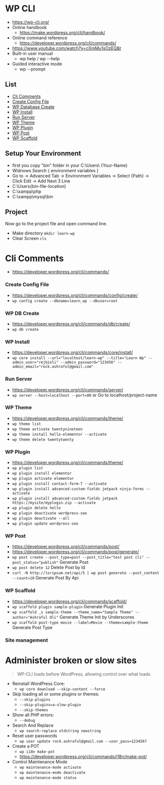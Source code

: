 # WP CLI
- https://wp-cli.org/
- Online handbook
  - https://make.wordpress.org/cli/handbook/
- Online command reference
  - https://developer.wordpress.org/cli/commands/
- https://www.youtube.com/watch?v=cXmMu1sOzEQ&t
- Built-in user manual
  - wp help <command> / wp --help
- Guided interactive mode
  - wp <command> --prompt

## List

* [Cli Comments](https://github.com/ashrafuloli/wp-cli/blob/master/README.md#cli-comments)
* [Create Config File](https://github.com/ashrafuloli/wp-cli/blob/master/README.md#create-config-file)
* [WP Database Create](https://github.com/ashrafuloli/wp-cli/blob/master/README.md#wp-db-create)
* [WP Install](https://github.com/ashrafuloli/wp-cli/blob/master/README.md#wp-install)
* [Run Server](https://github.com/ashrafuloli/wp-cli/blob/master/README.md#run-server)
* [WP Theme](https://github.com/ashrafuloli/wp-cli/blob/master/README.md#wp-theme)
* [WP Plugin](https://github.com/ashrafuloli/wp-cli/blob/master/README.md#wp-plugin)
* [WP Post](https://github.com/ashrafuloli/wp-cli/blob/master/README.md#wp-post)
* [WP Scaffold](https://github.com/ashrafuloli/wp-cli/blob/master/README.md#wp-scaffold)

## Setup Your Environment
- first you copy "bin" folder in your C:\Users\ {Your-Name}
- Widnows Search { environment variables }
- Go to ->  Advanced Tab  ->  Environment Variables ->  Select {Path} ->  Click Edit  -> Add Next 3 Line
- C:\Users\{bin-file-location}
- C:\xampp\php
- C:\xampp\mysql\bin

## Project
Now go to the project file and open command line.
- Make directory `mkdir learn-wp`
- Clear Screen  `cls`

# Cli Comments
- https://developer.wordpress.org/cli/commands/

### Create Config File
- https://developer.wordpress.org/cli/commands/config/create/
- `wp config create --dbname=learn_wp --dbuser=root`

### WP DB Create
- https://developer.wordpress.org/cli/commands/db/create/
- `wp db create`

### WP Install
- https://developer.wordpress.org/cli/commands/core/install/
- `wp core install --url="localhost/learn-wp" --title="Learn Wp" --admin_user="rejbioli" --admin_password="123456" --admin_email="rock.ashraful@gmail.com"`

### Run Server
- https://developer.wordpress.org/cli/commands/server/
- `wp server --host=localhost --port=80` or Go to localhost/project-name

### WP Theme
- https://developer.wordpress.org/cli/commands/theme/
- `wp theme list`
- `wp theme activate twentynineteen`
- `wp theme install hello-elementor --activate`
- `wp theme delete twentytwenty`

### WP Plugin
- https://developer.wordpress.org/cli/commands/theme/
- `wp plugin list`
- `wp plugin install elementor`
- `wp plugin activate elementor`
- `wp plugin install contact-form-7 --activate`
- `wp plugin install advanced-custom-fields jetpack ninja-forms --activate`
- `wp plugin install advanced-custom-fields jetpack https://mysite/myplugin.zip --activate`
- `wp plugin delete hello`
- `wp plugin deactivate wordpress-seo`
- `wp plugin deactivate --all`
- `wp plugin update wordpress-seo`

### WP Post
- https://developer.wordpress.org/cli/commands/post/
- https://developer.wordpress.org/cli/commands/post/generate/
- `wp post create --post_type=post --post_title="test post cli" --post_status="publish"` Generate Post
- `wp post delete 12` Delete Post by Id
- `curl -N http://loripsum.net/api/5 | wp post generate --post_content --count=10` Generate Post By Api

### WP Scaffold
- https://developer.wordpress.org/cli/commands/scaffold/
- `wp scaffold plugin sample-plugin` Generate Plugin Init
- `wp scaffold _s sample-theme --theme_name="Sample Theme" --author="Ashraful Oli"` Generate Theme Init by Underscores
- `wp scaffold post-type movie --label=Movie --theme=sample-theme` Generate Post Type

### Site management

# Administer broken or slow sites
> WP-CLI loads before WordPress, allowing control over what loads.
- Reinstall WordPress Core:
  - `wp core download --skip-content --force`
- Skip loading all or some plugins or themes:
  - `--skip-plugins `
  - `--skip-plugins=a-slow-plugin `
  - `--skip-themes `
- Show all PHP errors:
  - `--debug `
- Search And Replace
  - `wp search-replace oldstring newstring`
- Reset user passwords
  - `wp user update rock.ashraful@gmail.com --user_pass=1234567`
- Create a POT
  - `wp i18n make-pot`
  - https://developer.wordpress.org/cli/commands/i18n/make-pot/ 
- Control Maintenance Mode
  - `wp maintenance-mode activate`
  - `wp maintenance-mode deactivate`
  - `wp maintenance-mode status`
  
  



  
